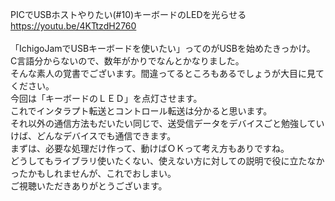 PICでUSBホストやりたい(#10)キーボードのLEDを光らせる<br>
https://youtu.be/4KTtzdH2760<br>
<br>
「IchigoJamでUSBキーボードを使いたい」ってのがUSBを始めたきっかけ。<br>
C言語分からないので、数年がかりでなんとかなりました。<br>
そんな素人の覚書でございます。間違ってるところもあるでしょうが大目に見てください。<br>
今回は「キーボードのＬＥＤ」を点灯させます。<br>
これでインタラプト転送とコントロール転送は分かると思います。<br>
それ以外の通信方法もだいたい同じで、送受信データをデバイスごと勉強していけば、どんなデバイスでも通信できます。<br>
まずは、必要な処理だけ作って、動けばＯＫって考え方もありですね。<br>
どうしてもライブラリ使いたくない、使えない方に対しての説明で役に立たなかったかもしれませんが、これでおしまい。<br>
ご視聴いただきありがとうございます。<br>
